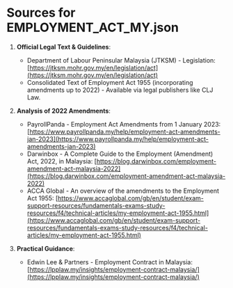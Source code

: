 # Sources for EMPLOYMENT_ACT_MY.json

1.  **Official Legal Text & Guidelines**:
    * Department of Labour Peninsular Malaysia (JTKSM) - Legislation: [https://jtksm.mohr.gov.my/en/legislation/act](https://jtksm.mohr.gov.my/en/legislation/act)
    * Consolidated Text of Employment Act 1955 (incorporating amendments up to 2022) - Available via legal publishers like CLJ Law.

2.  **Analysis of 2022 Amendments**:
    * PayrollPanda - Employment Act Amendments from 1 January 2023: [https://www.payrollpanda.my/help/employment-act-amendments-jan-2023](https://www.payrollpanda.my/help/employment-act-amendments-jan-2023)
    * Darwinbox - A Complete Guide to the Employment (Amendment) Act, 2022, in Malaysia: [https://blog.darwinbox.com/employment-amendment-act-malaysia-2022](https://blog.darwinbox.com/employment-amendment-act-malaysia-2022)
    * ACCA Global - An overview of the amendments to the Employment Act 1955: [https://www.accaglobal.com/gb/en/student/exam-support-resources/fundamentals-exams-study-resources/f4/technical-articles/my-employment-act-1955.html](https://www.accaglobal.com/gb/en/student/exam-support-resources/fundamentals-exams-study-resources/f4/technical-articles/my-employment-act-1955.html)

3.  **Practical Guidance**:
    * Edwin Lee & Partners - Employment Contract in Malaysia: [https://lpplaw.my/insights/employment-contract-malaysia/](https://lpplaw.my/insights/employment-contract-malaysia/)